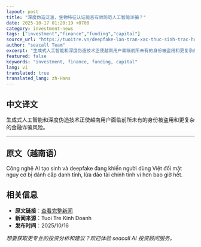```yaml
---
layout: post
title: "深度伪造泛滥，生物特征认证能否有效防范人工智能诈骗？"
date: 2025-10-17 01:20:19 +0700
category: investment-news
tags: ["investment","finance","funding","capital"]
source_url: "https://tuoitre.vn/deepfake-lan-tran-xac-thuc-sinh-trac-hoc-co-du-chong-lua-dao-bang-ai-20251016231113396.htm"
author: "seacall Team"
excerpt: "生成式人工智能和深度伪造技术正使越南用户面临前所未有的身份被盗用和更复杂的金融诈骗风险。..."
featured: false
keywords: "investment, finance, funding, capital"
lang: vi
translated: true
translated_lang: zh-Hans
---
```


## 中文译文

生成式人工智能和深度伪造技术正使越南用户面临前所未有的身份被盗用和更复杂的金融诈骗风险。

---

## 原文（越南语）

Công nghệ AI tạo sinh và deepfake đang khiến người dùng Việt đối mặt nguy cơ bị đánh cắp danh tính, lừa đảo tài chính tinh vi hơn bao giờ hết.

## 相关信息

- **原文链接**：[查看完整新闻](https://tuoitre.vn/deepfake-lan-tran-xac-thuc-sinh-trac-hoc-co-du-chong-lua-dao-bang-ai-20251016231113396.htm)
- **新闻来源**：Tuoi Tre Kinh Doanh
- **发布时间**：2025/10/16

*想要获取更专业的投资分析和建议？欢迎体验 seacall AI 投资顾问服务。*